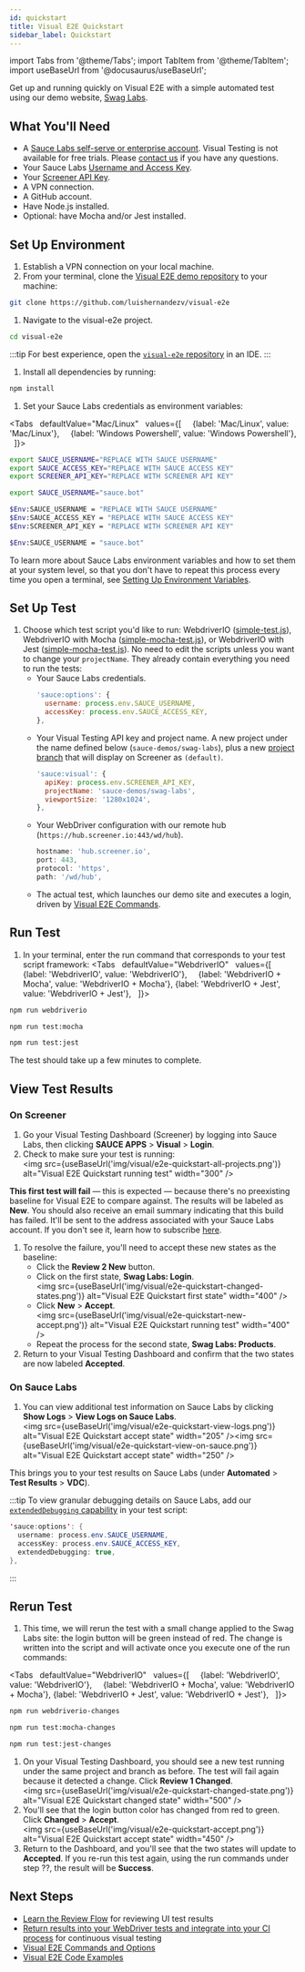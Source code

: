 ```yaml
---
id: quickstart
title: Visual E2E Quickstart
sidebar_label: Quickstart
---
```


import Tabs from '@theme/Tabs';
import TabItem from '@theme/TabItem';
import useBaseUrl from '@docusaurus/useBaseUrl';


Get up and running quickly on Visual E2E with a simple automated test using our demo website, [Swag Labs](http://saucedemo.com).  


## What You'll Need

* A [Sauce Labs self-serve or enterprise account](https://saucelabs.com/pricing). Visual Testing is not available for free trials. Please [contact us](https://saucelabs.com/contact) if you have any questions.
* Your Sauce Labs [Username and Access Key](https://app.saucelabs.com/user-settings).
* Your [Screener API Key](https://screener.io/v2/account/api-key).
* A VPN connection.
* A GitHub account.
* Have Node.js installed.
* Optional: have Mocha and/or Jest installed.


## Set Up Environment

1. Establish a VPN connection on your local machine.
1. From your terminal, clone the [Visual E2E demo repository](https://github.com/luishernandezv/visual-e2e) to your machine:
  ```bash
  git clone https://github.com/luishernandezv/visual-e2e
  ```
1. Navigate to the visual-e2e project.
  ```bash
  cd visual-e2e
  ```
:::tip
For best experience, open the [`visual-e2e` repository](https://github.com/luishernandezv/visual-e2e) in an IDE.
:::
1. Install all dependencies by running:
  ```bash
  npm install
  ```
1. Set your Sauce Labs credentials as environment variables:

 <Tabs
      defaultValue="Mac/Linux"
      values={[
        {label: 'Mac/Linux', value: 'Mac/Linux'},
        {label: 'Windows Powershell', value: 'Windows Powershell'},
      ]}>

 <TabItem value="Mac/Linux">

 ```bash
 export SAUCE_USERNAME="REPLACE WITH SAUCE USERNAME"
 export SAUCE_ACCESS_KEY="REPLACE WITH SAUCE ACCESS KEY"
 export SCREENER_API_KEY="REPLACE WITH SCREENER API KEY"
 ```

 ```bash title="Example"
 export SAUCE_USERNAME="sauce.bot"
 ```

 </TabItem>
 <TabItem value="Windows Powershell">

 ```bash
 $Env:SAUCE_USERNAME = "REPLACE WITH SAUCE USERNAME"
 $Env:SAUCE_ACCESS_KEY = "REPLACE WITH SAUCE ACCESS KEY"
 $Env:SCREENER_API_KEY = "REPLACE WITH SCREENER API KEY"
 ```

 ```bash title="Example"
 $Env:SAUCE_USERNAME = "sauce.bot"
 ```

 </TabItem>
 </Tabs>

  To learn more about Sauce Labs environment variables and how to set them at your system level, so that you don't have to repeat this process every time you open a terminal, see [Setting Up Environment Variables](/basics/environment-variables/).


## Set Up Test

1. Choose which test script you'd like to run: WebdriverIO ([simple-test.js](https://github.com/luishernandezv/visual-e2e/blob/main/simple-test.js)), WebdriverIO with Mocha ([simple-mocha-test.js](https://github.com/luishernandezv/visual-e2e/blob/main/simple-jest.test.js)), or WebdriverIO with Jest ([simple-mocha-test.js](https://github.com/luishernandezv/visual-e2e/blob/main/simple-jest.test.js)). No need to edit the scripts unless you want to change your `projectName`. They already contain everything you need to run the tests:
   * Your Sauce Labs credentials.
     ```js
     'sauce:options': {
       username: process.env.SAUCE_USERNAME,
       accessKey: process.env.SAUCE_ACCESS_KEY,
     },
     ```
   * Your Visual Testing API key and project name. A new project under the name defined below (`sauce-demos/swag-labs`), plus a new [project branch](/visual/e2e-testing/workflow/baseline-branch/) that will display on Screener as `(default)`.
     ```js
     'sauce:visual': {
       apiKey: process.env.SCREENER_API_KEY,
       projectName: 'sauce-demos/swag-labs',
       viewportSize: '1280x1024',
     },
     ```
   * Your WebDriver configuration with our remote hub (`https://hub.screener.io:443/wd/hub`).
     ```js
     hostname: 'hub.screener.io',
     port: 443,
     protocol: 'https',
     path: '/wd/hub',
     ```
   * The actual test, which launches our demo site and executes a login, driven by [Visual E2E Commands](/visual/e2e-testing/commands-options).


## Run Test

1. In your terminal, enter the run command that corresponds to your test script framework:
  <Tabs
      defaultValue="WebdriverIO"
      values={[
        {label: 'WebdriverIO', value: 'WebdriverIO'},
        {label: 'WebdriverIO + Mocha', value: 'WebdriverIO + Mocha'},
        {label: 'WebdriverIO + Jest', value: 'WebdriverIO + Jest'},
      ]}>

  <TabItem value="WebdriverIO">

  ```bash
  npm run webdriverio
  ```

  </TabItem>
  <TabItem value="WebdriverIO + Mocha">

  ```bash
  npm run test:mocha
  ```

  </TabItem>
  <TabItem value="WebdriverIO + Jest">

  ```bash
  npm run test:jest
  ```

  </TabItem>
  </Tabs>

  The test should take up a few minutes to complete.


## View Test Results

### On Screener
1. Go your Visual Testing Dashboard (Screener) by logging into Sauce Labs, then clicking **SAUCE APPS** > **Visual** > **Login**.
1. Check to make sure your test is running:<br/><img src={useBaseUrl('img/visual/e2e-quickstart-all-projects.png')} alt="Visual E2E Quickstart running test" width="300" />

  **This first test will fail** &#8212; this is expected &#8212; because there's no preexisting baseline for Visual E2E to compare against. The results will be labeled as **New**. You should also receive an email summary indicating that this build has failed. It'll be sent to the address associated with your Sauce Labs account. If you don't see it, learn how to subscribe [here](/visual/notifications/).
1. To resolve the failure, you'll need to accept these new states as the baseline:
   * Click the **Review 2 New** button.
   * Click on the first state, **Swag Labs: Login**.<br/><img src={useBaseUrl('img/visual/e2e-quickstart-changed-states.png')} alt="Visual E2E Quickstart first state" width="400" />   
   * Click **New** > **Accept**.<br/><img src={useBaseUrl('img/visual/e2e-quickstart-new-accept.png')} alt="Visual E2E Quickstart running test" width="400" />   
   * Repeat the process for the second state, **Swag Labs: Products**.
1. Return to your Visual Testing Dashboard and confirm that the two states are now labeled **Accepted**.


### On Sauce Labs

1. You can view additional test information on Sauce Labs by clicking **Show Logs** > **View Logs on Sauce Labs**.<br/><img src={useBaseUrl('img/visual/e2e-quickstart-view-logs.png')} alt="Visual E2E Quickstart accept state" width="205" /><img src={useBaseUrl('img/visual/e2e-quickstart-view-on-sauce.png')} alt="Visual E2E Quickstart accept state" width="250" />

  This brings you to your test results on Sauce Labs (under **Automated** > **Test Results** > **VDC**).

:::tip
To view granular debugging details on Sauce Labs, add our [`extendedDebugging` capability](/dev/test-configuration-options/#extendeddebugging) in your test script:

```java
'sauce:options': {
  username: process.env.SAUCE_USERNAME,
  accessKey: process.env.SAUCE_ACCESS_KEY,
  extendedDebugging: true,
},
```

:::

## Rerun Test

1. This time, we will rerun the test with a small change applied to the Swag Labs site: the login button will be green instead of red. The change is written into the script and will activate once you execute one of the run commands:

  <Tabs
      defaultValue="WebdriverIO"
      values={[
        {label: 'WebdriverIO', value: 'WebdriverIO'},
        {label: 'WebdriverIO + Mocha', value: 'WebdriverIO + Mocha'},
        {label: 'WebdriverIO + Jest', value: 'WebdriverIO + Jest'},
      ]}>

  <TabItem value="WebdriverIO">

  ```bash
  npm run webdriverio-changes
  ```

  </TabItem>
  <TabItem value="WebdriverIO + Mocha">

  ```bash
  npm run test:mocha-changes
  ```

  </TabItem>
  <TabItem value="WebdriverIO + Jest">

  ```bash
  npm run test:jest-changes
  ```

  </TabItem>
  </Tabs>

1. On your Visual Testing Dashboard, you should see a new test running under the same project and branch as before. The test will fail again because it detected a change. Click **Review 1 Changed**.<br/><img src={useBaseUrl('img/visual/e2e-quickstart-changed-state.png')} alt="Visual E2E Quickstart changed state" width="500" />
1. You'll see that the login button color has changed from red to green. Click **Changed** > **Accept**.<br/><img src={useBaseUrl('img/visual/e2e-quickstart-accept.png')} alt="Visual E2E Quickstart accept state" width="450" />
1. Return to the Dashboard, and you'll see that the two states will update to **Accepted**. If you re-run this test again, using the run commands under step ??, the result will be **Success**.


## Next Steps
* [Learn the Review Flow](/visual/e2e-testing/workflow/review-workflow/) for reviewing UI test results
* [Return results into your WebDriver tests and integrate into your CI process](/visual/e2e-testing/integrations/continuous-integration/) for continuous visual testing
* [Visual E2E Commands and Options](/visual/e2e-testing/commands-options/)
* [Visual E2E Code Examples](/visual/e2e-testing/code-examples/)
